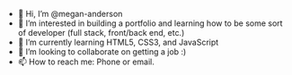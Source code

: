 - 👋 Hi, I’m @megan-anderson
- 👀 I’m interested in building a portfolio and learning how to be some sort of developer (full stack, front/back end, etc.)
- 🌱 I’m currently learning HTML5, CSS3, and JavaScript
- 💞️ I’m looking to collaborate on getting a job :)
- 📫 How to reach me: Phone or email.

<!---
megan-anderson/megan-anderson is a ✨ special ✨ repository because its `README.md` (this file) appears on your GitHub profile.
You can click the Preview link to take a look at your changes.
--->
